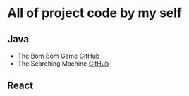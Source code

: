 # All of project code by my self
## Java
* The Bom Bom Game [GitHub](http://github.com)
* The Searching Machine [GitHub](http://github.com)
## React 

